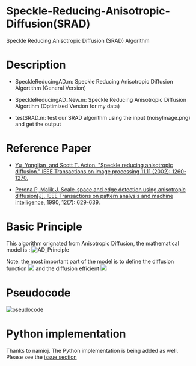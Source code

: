 # Speckle-Reducing-Anisotropic-Diffusion(SRAD)
Speckle Reducing Anisotropic Diffusion (SRAD) Algorithm 

# Description
- SpeckleReducingAD.m: Speckle Reducing Anisotropic Diffusion Algortithm (General Version)

- SpeckleReducingAD_New.m: Speckle Reducing Anisotropic Diffusion Algortihm (Optimized Version for my data)

- testSRAD.m: test our SRAD algorithm using the input (noisyImage.png) and get the output

# Reference Paper
- [Yu, Yongjian, and Scott T. Acton. "Speckle reducing anisotropic diffusion." IEEE Transactions on image processing 11.11 (2002): 1260-1270.](https://ieeexplore.ieee.org/document/1097762)

- [Perona P, Malik J. Scale-space and edge detection using anisotropic diffusion[J]. IEEE Transactions on pattern analysis and machine intelligence, 1990, 12(7): 629-639.](https://ieeexplore.ieee.org/document/56205)

# Basic Principle
This algorithm orignated from Anisotropic Diffusion, the mathematical model is :
![AD_Principle](https://github.com/Xingorno/Figures/blob/master/Image_Folder/AD_Principle.png?raw=true)

Note: the most important part of the model is to define the diffusion function 
<img src="http://latex.codecogs.com/svg.latex? c(*)" border="0"/> and the diffusion efficient 
<img src="http://latex.codecogs.com/svg.latex? q" border="0"/>

# Pseudocode
![pseudocode](https://github.com/Xingorno/Figures/blob/master/Image_Folder/pseudocode.png?raw=true)

# Python implementation
Thanks to namioj. The Python implementation is being added as well. Please see the [issue section](https://github.com/Xingorno/Speckle-Reducing-Anisotropic-Diffusion-SRAD/issues/1#issuecomment-1023787900)
